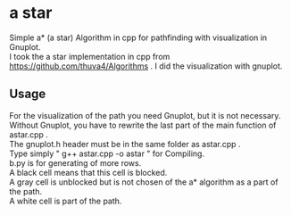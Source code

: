 # a star
Simple a* (a star) Algorithm in cpp for pathfinding with visualization in Gnuplot. <br>
I took the a star implementation in cpp from https://github.com/thuva4/Algorithms .
I did the visualization with gnuplot. <br>

## Usage
For the visualization of the path you need Gnuplot, but it is not necessary. <br>
Without Gnuplot, you have to rewrite the last part of the main function of astar.cpp . <br>
The gnuplot.h header must be in the same folder as astar.cpp . <br>
Type simply " g++ astar.cpp -o astar " for Compiling. <br>
b.py is for generating of more rows. <br>
A black cell means that this cell is blocked. <br>
A gray cell is unblocked but is not chosen of the a* algorithm as a part of the path. <br>
A white cell is part of the path. <br>
